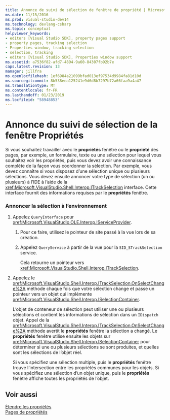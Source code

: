 ```yaml
---
title: Annonce de suivi de sélection de fenêtre de propriété | Microsoft Docs
ms.date: 11/15/2016
ms.prod: visual-studio-dev14
ms.technology: devlang-csharp
ms.topic: conceptual
helpviewer_keywords:
- editors [Visual Studio SDK], property pages support
- property pages, tracking selection
- Properties window, tracking selection
- selection, tracking
- editors [Visual Studio SDK], Properties window support
ms.assetid: a7536f82-afd7-4894-9a60-84307fb92b7e
caps.latest.revision: 13
manager: jillfra
ms.openlocfilehash: 1ef6984a21099bfad013ef97534d9984fa81d10d
ms.sourcegitcommit: 8b538eea125241e9d6d8b7297b72a66faa9a4a47
ms.translationtype: MT
ms.contentlocale: fr-FR
ms.lasthandoff: 01/23/2019
ms.locfileid: "58948853"
---
```

# <a name="announcing-property-window-selection-tracking"></a>Annonce du suivi de sélection de la fenêtre Propriétés
Si vous souhaitez travailler avec le **propriétés** fenêtre ou le **propriété** des pages, par exemple, un formulaire, texte ou une sélection pour lequel vous souhaitez voir les propriétés, puis vous devez avoir une connaissance complète de la façon vous coordonner la sélection. Par exemple, vous devez connaître si vous disposez d’une sélection unique ou plusieurs sélections. Vous devez ensuite annoncer votre type de sélection (un ou plusieurs) à l’IDE à l’aide de la <xref:Microsoft.VisualStudio.Shell.Interop.ITrackSelection> interface. Cette interface fournit des informations requises par le **propriétés** fenêtre.  
  
### <a name="to-announce-selection-to-the-environment"></a>Annoncer la sélection à l’environnement  
  
1.  Appelez `QueryInterface` pour <xref:Microsoft.VisualStudio.OLE.Interop.IServiceProvider>.  
  
    1.  Pour ce faire, utilisez le pointeur de site passé à la vue lors de sa création.  
  
    2.  Appelez `QueryService` à partir de la vue pour la `SID_STrackSelection` service.  
  
         Cela retourne un pointeur vers <xref:Microsoft.VisualStudio.Shell.Interop.ITrackSelection>.  
  
2.  Appelez le <xref:Microsoft.VisualStudio.Shell.Interop.ITrackSelection.OnSelectChange%2A> méthode chaque fois que votre sélection change et passe un pointeur vers un objet qui implémente <xref:Microsoft.VisualStudio.Shell.Interop.ISelectionContainer>.  
  
     L’objet de conteneur de sélection peut utiliser une ou plusieurs sélections et contient les informations de sélection dans un `IDispatch` objet. Appel de la <xref:Microsoft.VisualStudio.Shell.Interop.ITrackSelection.OnSelectChange%2A> méthode avertit le **propriétés** fenêtre la sélection a changé. Le **propriétés** fenêtre utilise ensuite les objets sur <xref:Microsoft.VisualStudio.Shell.Interop.ISelectionContainer> pour déterminer si une ou plusieurs sélections se sont produites, et quelles sont les sélections de l’objet réel.  
  
     Si vous spécifiez une sélection multiple, puis le **propriétés** fenêtre trouve l’intersection entre les propriétés communes pour les objets. Si vous spécifiez une sélection d’un objet unique, puis le **propriétés** fenêtre affiche toutes les propriétés de l’objet.  
  
## <a name="see-also"></a>Voir aussi  
 [Étendre les propriétés](../extensibility/internals/extending-properties.md)   
 [Pages de propriétés](../extensibility/internals/property-pages.md)